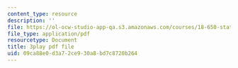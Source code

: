 ```yaml
---
content_type: resource
description: ''
file: https://ol-ocw-studio-app-qa.s3.amazonaws.com/courses/18-650-statistics-for-applications-fall-2016/09ca88e0d3a72ce930a8bd7c8720b264_X-ix97pw0xY.pdf
file_type: application/pdf
resourcetype: Document
title: 3play pdf file
uid: 09ca88e0-d3a7-2ce9-30a8-bd7c8720b264
---
```


